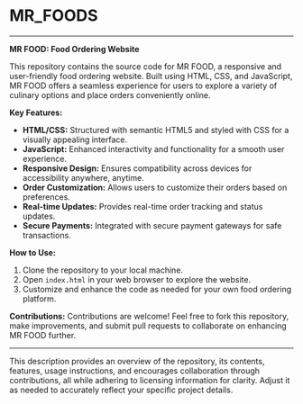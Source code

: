# MR_FOODS

---

**MR FOOD: Food Ordering Website**

This repository contains the source code for MR FOOD, a responsive and user-friendly food ordering website. Built using HTML, CSS, and JavaScript, MR FOOD offers a seamless experience for users to explore a variety of culinary options and place orders conveniently online.

**Key Features:**
- **HTML/CSS:** Structured with semantic HTML5 and styled with CSS for a visually appealing interface.
- **JavaScript:** Enhanced interactivity and functionality for a smooth user experience.
- **Responsive Design:** Ensures compatibility across devices for accessibility anywhere, anytime.
- **Order Customization:** Allows users to customize their orders based on preferences.
- **Real-time Updates:** Provides real-time order tracking and status updates.
- **Secure Payments:** Integrated with secure payment gateways for safe transactions.

**How to Use:**
1. Clone the repository to your local machine.
2. Open `index.html` in your web browser to explore the website.
3. Customize and enhance the code as needed for your own food ordering platform.

**Contributions:**
Contributions are welcome! Feel free to fork this repository, make improvements, and submit pull requests to collaborate on enhancing MR FOOD further.

---

This description provides an overview of the repository, its contents, features, usage instructions, and encourages collaboration through contributions, all while adhering to licensing information for clarity. Adjust it as needed to accurately reflect your specific project details.
